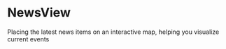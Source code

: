 # NewsView
Placing the latest news items on an interactive map, helping you visualize current events
